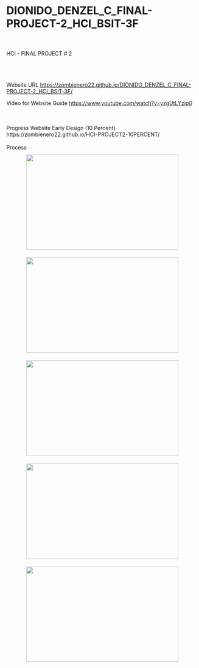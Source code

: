 # DIONIDO_DENZEL_C_FINAL-PROJECT-2_HCI_BSIT-3F
<br>
<br>
HCI - FINAL PROJECT # 2
<br>
<br>
<br>
<br>

Website URL
https://zombienero22.github.io/DIONIDO_DENZEL_C_FINAL-PROJECT-2_HCI_BSIT-3F/


Video for Website Guide
https://www.youtube.com/watch?v=yzgUtLYzip0

<br>
<br>
Progress
Website Early Design (10 Percent)
https://zombienero22.github.io/HCI-PROJECT2-10PERCENT/
<br>
<br>
Process
<div align="center">  
<img style="margin: 10px" src="https://i.postimg.cc/XVFcgBtP/Screenshot-1046.png" width="400" height="250" />  
<img style="margin: 10px" src="https://i.postimg.cc/pXzzJg6F/Screenshot-1048.png" width="400" height="250" />  
<img style="margin: 10px" src="https://i.postimg.cc/nh5xVPn3/Screenshot-1050.png" width="400" height="250" />  
<img style="margin: 10px" src="https://i.postimg.cc/nh5xVPn3/Screenshot-1050.png" width="400" height="250" />  
<img style="margin: 10px" src="https://i.postimg.cc/nh5xVPn3/Screenshot-1050.png" width="400" height="250" />  
<br>
<br>
</div>  
